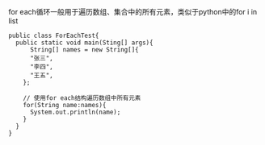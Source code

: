 for each循环一般用于遍历数组、集合中的所有元素，类似于python中的for i in list <br/>

```
public class ForEachTest{
  public static void main(Sting[] args){
      String[] names = new String[]{
      "张三",
      "李四",
      "王五",
    };

    // 使用for each结构遍历数组中所有元素
    for(String name:names){
      System.out.println(name);
    }
  }
}
```
